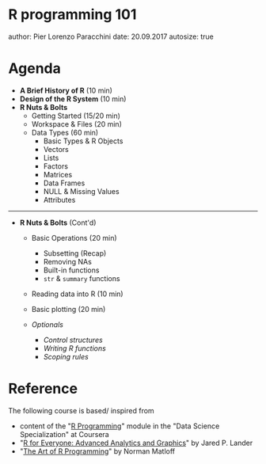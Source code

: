 R programming 101
========================================================
author: Pier Lorenzo Paracchini
date: 20.09.2017
autosize: true

Agenda
========================================================

- __A Brief History of R__ (10 min)
- __Design of the R System__ (10 min)
- __R Nuts & Bolts__
    - Getting Started (15/20 min)
    - Workspace & Files (20 min)
    - Data Types (60 min)
        - Basic Types & R Objects
        - Vectors
        - Lists
        - Factors
        - Matrices
        - Data Frames
        - NULL & Missing Values
        - Attributes

***

- __R Nuts & Bolts__ (Cont'd)
    - Basic Operations (20 min)
        - Subsetting (Recap)
        - Removing NAs
        - Built-in functions
        - `str` & `summary` functions
    - Reading data into R (10 min)
    - Basic plotting (20 min)

    - _Optionals_
        - _Control structures_
        - _Writing R functions_
        - _Scoping rules_

Reference
========================================================

The following course is based/ inspired from

- content of the "[R Programming](https://www.coursera.org/learn/r-programming)" module in the "Data Science Specialization" at Coursera
- "[R for Everyone: Advanced Analytics and Graphics](https://www.goodreads.com/book/show/20306869-r-for-everyone)" by Jared P. Lander
- "[The Art of R Programming](http://shop.oreilly.com/product/9781593273842.do)" by Norman Matloff
